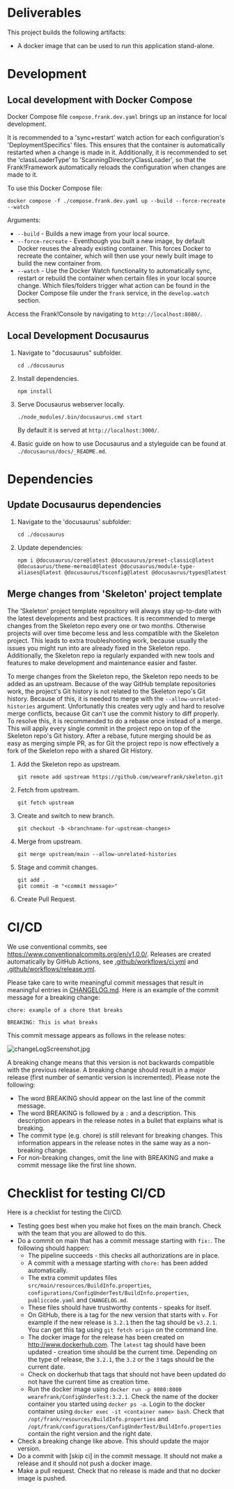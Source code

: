 # Deliverables

This project builds the following artifacts:
* A docker image that can be used to run this application stand-alone.

# Development
## Local development with Docker Compose
Docker Compose file `compose.frank.dev.yaml` brings up an instance for local development.

It is recommended to a 'sync+restart' watch action for each configuration's 'DeploymentSpecifics' files.
This ensures that the container is automatically restarted when a change is made in it. Additionally,
it is recommended to set the 'classLoaderType' to 'ScanningDirectoryClassLoader', so that the Frank!Framework
automatically reloads the configuration when changes are made to it.

To use this Docker Compose file:
```
docker compose -f ./compose.frank.dev.yaml up --build --force-recreate --watch
```
Arguments:
- `--build` - Builds a new image from your local source.
- `--force-recreate` - Eventhough you built a new image, by default Docker reuses the already existing container. This forces Docker to recreate the container, which will then use your newly built image to build the new container from.
- `--watch` - Use the Docker Watch functionality to automatically sync, restart or rebuild the container when certain files in your local source change. Which files/folders trigger what action can be found in the Docker Compose file under the `frank` service, in the `develop.watch` section.

Access the Frank!Console by navigating to `http://localhost:8080/`.

## Local Development Docusaurus
1. Navigate to "docusaurus" subfolder.
    ```
    cd ./docusaurus
    ```

2. Install dependencies.
    ```
    npm install
    ```

3. Serve Docusaurus webserver locally.
    ```
    ./node_modules/.bin/docusaurus.cmd start
    ```
    By default it is served at `http://localhost:3000/`.

4. Basic guide on how to use Docusaurus and a styleguide can be found at `./docusaurus/docs/_README.md`.

# Dependencies
## Update Docusaurus dependencies
1. Navigate to the 'docusaurus' subfolder:
    ```
    cd ./docusaurus
    ```
2. Update dependencies:
    ```
    npm i @docusaurus/core@latest @docusaurus/preset-classic@latest @docusaurus/theme-mermaid@latest @docusaurus/module-type-aliases@latest @docusaurus/tsconfig@latest @docusaurus/types@latest
    ```
## Merge changes from 'Skeleton' project template
The 'Skeleton' project template repository will always stay up-to-date with the latest developments and best practices. It is recommended to merge changes from the Skeleton repo every one or two months.
Otherwise projects will over time become less and less compatible with the Skeleton project. This leads to extra troubleshooting work, because usually the issues you might run into are already fixed in the
Skeleton repo. Additionally, the Skeleton repo ia regularly expanded with new tools and features to make development and maintenance easier and faster.

To merge changes from the Skeleton repo, the Skeleton repo needs to be added as an upstream. Because of the way GitHub template repositories work, the project's Git history is not related to the Skeleton repo's
Git history. Because of this, it is needed to merge with the `--allow-unrelated-histories` argument. Unfortunatly this creates very ugly and hard to resolve merge conflicts, because Git can't use the commit history
to diff properly. To resolve this, it is recommended to do a rebase once instead of a merge. This will apply every single commit in the project repo on top of the Skeleton repo's Git history. After a rebase, future
merging should be as easy as merging simple PR, as for Git the project repo is now effectively a fork of the Skeleton repo with a shared Git History.

1. Add the Skeleton repo as upstream.
    ```
    git remote add upstream https://github.com/wearefrank/skeleton.git
    ```
1. Fetch from upstream.
    ```
    git fetch upstream
    ```
1. Create and switch to new branch.
    ```
    git checkout -b <branchname-for-upstream-changes>
    ```
1. Merge from upstream.
    ```
    git merge upstream/main --allow-unrelated-histories
    ```
1. Stage and commit changes.
    ```
    git add .
    git commit -m "<commit message>"
    ```
1. Create Pull Request.


# CI/CD

We use conventional commits, see https://www.conventionalcommits.org/en/v1.0.0/. Releases are created automatically by GitHub Actions, see [.github/workflows/ci.yml](.github/workflows/ci.yml) and [.github/workflows/release.yml](.github/workflows/release.yml).

Please take care to write meaningful commit messages that result in meaningful entries in [CHANGELOG.md](CHANGELOG.md). Here is an example of the commit message for a breaking change:

    chore: example of a chore that breaks

    BREAKING: This is what breaks

This commit message appears as follows in the release notes:

![changeLogScreenshot.jpg](./changeLogScreenshot.jpg)

A breaking change means that this version is not backwards compatible with the previous release. A breaking change should result in a major release (first number of semantic version is incremented). Please note the following:

* The word BREAKING should appear on the last line of the commit message.
* The word BREAKING is followed by a `:` and a description. This description appears in the release notes in a bullet that explains what is breaking.
* The commit type (e.g. chore) is still relevant for breaking changes. This information appears in the release notes in the same way as a non-breaking change.
* For non-breaking changes, omit the line with BREAKING and make a commit message like the first line shown.

# Checklist for testing CI/CD

Here is a checklist for testing the CI/CD.

* Testing goes best when you make hot fixes on the main branch. Check with the team that you are allowed to do this.
* Do a commit on main that has a commit message starting with `fix:`. The following should happen:
  * The pipeline succeeds - this checks all authorizations are in place.
  * A commit with a message starting with `chore:` has been added automatically.
  * The extra commit updates files `src/main/resources/BuildInfo.properties`, `configurations/ConfigUnderTest/BuildInfo.properties`, `publiccode.yaml` and `CHANGELOG.md`.
  * These files should have trustworthy contents - speaks for itself.
  * On GitHub, there is a tag for the new version that starts with `v`. For example if the new release is `3.2.1` then the tag should be `v3.2.1`. You can get this tag using `git fetch origin` on the command line.
  * The docker image for the release has been created on http://www.dockerhub.com. The `latest` tag should have been updated - creation time should be the current time. Depending on the type of release, the `3.2.1`, the `3.2` or the `3` tags should be the current date.
  * Check on dockerhub that tags that should not have been updated do not have the current time as creation time.
  * Run the docker image using `docker run -p 8080:8080 wearefrank/ConfigUnderTest:3.2.1`. Check the name of the docker container you started using `docker ps -a`. Login to the docker container using `docker exec -it <container name> bash`. Check that `/opt/frank/resources/BuildInfo.properties` and `/opt/frank/configurations/ConfigUnderTest/BuildInfo.properties` contain the right version and the right date.
* Check a breaking change like above. This should update the major version.
* Do a commit with \[skip ci\] in the commit message. It should not make a release and it should not push a docker image.
* Make a pull request. Check that no release is made and that no docker image is pushed.

